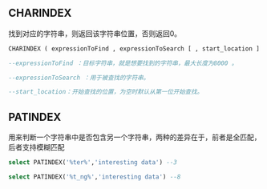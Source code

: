 ## CHARINDEX

找到对应的字符串，则返回该字符串位置，否则返回0。

```sql
CHARINDEX ( expressionToFind , expressionToSearch [ , start_location ] )

--expressionToFind ：目标字符串，就是想要找到的字符串，最大长度为8000 。

--expressionToSearch ：用于被查找的字符串。

--start_location：开始查找的位置，为空时默认从第一位开始查找。

```


## PATINDEX

用来判断一个字符串中是否包含另一个字符串，两种的差异在于，前者是全匹配，后者支持模糊匹配

```sql
select PATINDEX('%ter%','interesting data') --3

select PATINDEX('%t_ng%','interesting data') --8
```
